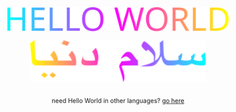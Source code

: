 <div align="center">
<img src="hello-world.svg" width="1000">
</div>
<br>
<div align="center">
<img src="salam-donya.svg" width="400">
<br>
</div>
<br>
<div align="center">

need Hello World in other languages? [go here](https://github.com/junguler/hello-world-animated-svgs)

</div>
